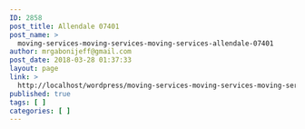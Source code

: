```yaml
---
ID: 2858
post_title: Allendale 07401
post_name: >
  moving-services-moving-services-moving-services-allendale-07401
author: mrgabonijeff@gmail.com
post_date: 2018-03-28 01:37:33
layout: page
link: >
  http://localhost/wordpress/moving-services-moving-services-moving-services-allendale-07401/
published: true
tags: [ ]
categories: [ ]
---
```

